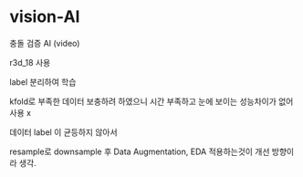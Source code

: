 # vision-AI
충돌 검증 AI (video)

r3d_18 사용

label 분리하여 학습

kfold로 부족한 데이터 보충하려 하였으니 시간 부족하고 눈에 보이는 성능차이가 없어 사용 x

데이터 label 이 균등하지 않아서 

resample로 downsample 후 Data Augmentation, EDA 적용하는것이 개선 방향이라 생각.

